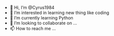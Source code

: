 - 👋 Hi, I’m @Cyrus1984
- 👀 I’m interested in learning new thing like coding
- 🌱 I’m currently learning Python
- 💞️ I’m looking to collaborate on ...
- 📫 How to reach me ...

<!---
Cyrus1984/Cyrus1984 is a ✨ special ✨ repository because its `README.md` (this file) appears on your GitHub profile.
You can click the Preview link to take a look at your changes.
--->
